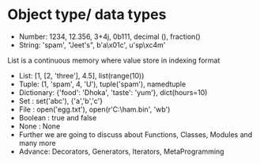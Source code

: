# Object type/ data types
- Number: 1234, 12.356, 3+4j, 0b111, decimal (), fraction() 
- String: 'spam', "Jeet's", b'a\x01c', u'sp\xc4m' 

List is a continuous memory where value store in indexing format

- List: [1, [2, 'three'], 4.5], list(range(10))
- Tuple: (1, 'spam', 4, 'U'), tuple('spam'), namedtuple
- Dictionary: {'food': 'Dhoka', 'taste': 'yum'}, dict(hours=10)
- Set : set('abc'), {'a','b','c'}
- File : open('egg.txt'), open(r'C:\ham.bin', 'wb')
- Boolean : true and false
- None : None
- Further we are going to discuss about Functions, Classes, Modules and many more
- Advance: Decorators, Generators, Iterators, MetaProgramming